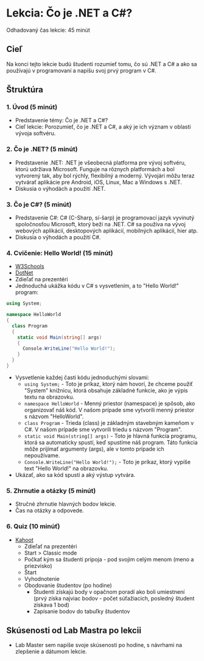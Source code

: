 # Lekcia: Čo je .NET a C#?

Odhadovaný čas lekcie: 45 minút

## Cieľ

Na konci tejto lekcie budú študenti rozumieť tomu, čo sú .NET a C# a ako sa používajú v programovaní a napíšu svoj prvý program v C#.

## Štruktúra

### 1. Úvod (5 minút)

- Predstavenie témy: Čo je .NET a C#?
- Cieľ lekcie: Porozumieť, čo je .NET a C#, a aký je ich význam v oblasti vývoja softvéru.

### 2. Čo je .NET? (5 minút)

- Predstavenie .NET: .NET je všeobecná platforma pre vývoj softvéru, ktorú udržiava Microsoft. Funguje na rôznych platformách a bol vytvorený tak, aby bol rýchly, flexibilný a moderný. Vývojári môžu teraz vytvárať aplikácie pre Android, iOS, Linux, Mac a Windows s .NET.
- Diskusia o výhodách a použití .NET.

### 3. Čo je C#? (5 minút)

- Predstavenie C#: C# (C-Sharp, sí-šarp) je programovací jazyk vyvinutý spoločnosťou Microsoft, ktorý beží na .NET. C# sa používa na vývoj webových aplikácií, desktopových aplikácií, mobilných aplikácií, hier atp.
- Diskusia o výhodách a použití C#.

### 4. Cvičenie: Hello World! (15 minút)

- [W3Schools](https://www.w3schools.com/cs/trycs.php?filename=demo_helloworld)
- [DotNet](https://dotnet.microsoft.com/en-us/learn/dotnet/in-browser-tutorial/1)
- Zdieľať na prezentéri
- Jednoduchá ukážka kódu v C# s vysvetlením, a to "Hello World!" program:

```C#
using System;

namespace HelloWorld
{
  class Program
  {
    static void Main(string[] args)
    {
      Console.WriteLine("Hello World!");    
    }
  }
}
```

- Vysvetlenie každej časti kódu jednoduchými slovami:
  - `using System;` - Toto je príkaz, ktorý nám hovorí, že chceme použiť "System" knižnicu, ktorá obsahuje základné funkcie, ako je výpis textu na obrazovku.
  - `namespace HelloWorld` - Menný priestor (namespace) je spôsob, ako organizovať náš kód. V našom prípade sme vytvorili menný priestor s názvom "HelloWorld".
  - `class Program` - Trieda (class) je základným stavebným kameňom v C#. V našom prípade sme vytvorili triedu s názvom "Program".
  - `static void Main(string[] args)` - Toto je hlavná funkcia programu, ktorá sa automaticky spustí, keď spustíme náš program. Táto funkcia môže prijímať argumenty (args), ale v tomto prípade ich nepoužívame.
  - `Console.WriteLine("Hello World!");` - Toto je príkaz, ktorý vypíše text "Hello World!" na obrazovku.
- Ukázať, ako sa kód spustí a aký výstup vytvára.

### 5. Zhrnutie a otázky (5 minút)

- Stručné zhrnutie hlavných bodov lekcie.
- Čas na otázky a odpovede.

### 6. Quiz (10 minúť)

- [Kahoot](https://create.kahoot.it/details/8a9e8422-6c2f-4563-a586-91512d34f52c)
  - Zdieľať na prezentéri
  - Start > Classic mode
  - Počkať kým sa študenti pripoja - pod svojim celým menom (meno a priezvisko)
  - Štart
  - Vyhodnotenie
  - Obodovanie študentov (po hodine)
    - Študenti získajú body v opačnom poradí ako boli umiestnení (prvý získa najviac bodov - počet súťažiacich, posledný študent získava 1 bod)
    - Zapísanie bodov do tabuľky študentov

## Skúsenosti od Lab Mastra po lekcii

- Lab Master sem napíše svoje skúsenosti po hodine, s návrhami na zlepšenie a dátumom lekcie.
